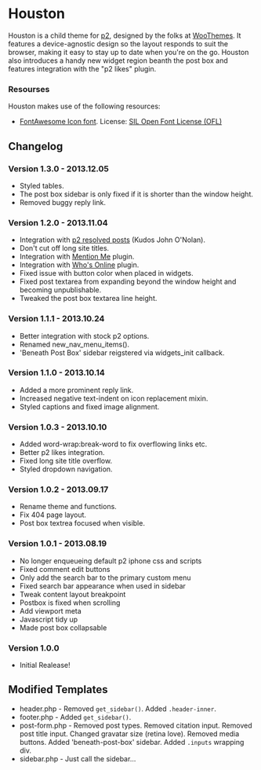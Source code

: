 # Houston
Houston is a child theme for [p2](http://p2theme.com/), designed by the folks at [WooThemes](http://woothemes.com). It features a device-agnostic design so the layout responds to suit the browser, making it easy to stay up to date when you're on the go. Houston also introduces a handy new widget region beanth the post box and features integration with the "p2 likes" plugin.

### Resourses
Houston makes use of the following resources:

* [FontAwesome Icon font](http://fortawesome.github.io/Font-Awesome/). License: [SIL Open Font License (OFL)](http://scripts.sil.org/cms/scripts/page.php?site_id=nrsi&id=OFL)


## Changelog

### Version 1.3.0 - 2013.12.05
* Styled tables.
* The post box sidebar is only fixed if it is shorter than the window height.
* Removed buggy reply link.

### Version 1.2.0 - 2013.11.04
* Integration with [p2 resolved posts](http://wordpress.org/plugins/p2-resolved-posts/) (Kudos John O'Nolan).
* Don't cut off long site titles.
* Integration with [Mention Me](http://wordpress.org/plugins/mention-me/) plugin.
* Integration with [Who's Online](http://wordpress.org/plugins/wp-whos-online/) plugin.
* Fixed issue with button color when placed in widgets.
* Fixed post textarea from expanding beyond the window height and becoming unpublishable.
* Tweaked the post box textarea line height.

### Version 1.1.1 - 2013.10.24
* Better integration with stock p2 options.
* Renamed new_nav_menu_items().
* 'Beneath Post Box' sidebar reigstered via widgets_init callback.

### Version 1.1.0 - 2013.10.14
* Added a more prominent reply link.
* Increased negative text-indent on icon replacement mixin.
* Styled captions and fixed image alignment.

### Version 1.0.3 - 2013.10.10
* Added word-wrap:break-word to fix overflowing links etc.
* Better p2 likes integration.
* Fixed long site title overflow.
* Styled dropdown navigation.

### Version 1.0.2 - 2013.09.17
* Rename theme and functions.
* Fix 404 page layout.
* Post box textrea focused when visible.

### Version 1.0.1 - 2013.08.19
* No longer enqueueing default p2 iphone css and scripts
* Fixed comment edit buttons
* Only add the search bar to the primary custom menu
* Fixed search bar appearance when used in sidebar
* Tweak content layout breakpoint
* Postbox is fixed when scrolling
* Add viewport meta
* Javascript tidy up
* Made post box collapsable

### Version 1.0.0
* Initial Realease!

## Modified Templates
* header.php - Removed `get_sidebar()`. Added `.header-inner`.
* footer.php - Added `get_sidebar()`.
* post-form.php - Removed post types. Removed citation input. Removed post title input. Changed gravatar size (retina love). Removed media buttons. Added 'beneath-post-box' sidebar. Added `.inputs` wrapping div.
* sidebar.php - Just call the sidebar...
